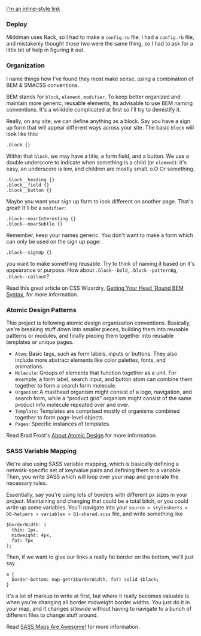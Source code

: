 



[I'm an inline-style link](https://www.google.com)

### Deploy

Middman uses Rack, so I had to make a `config.ru` file. I had a `config.rb` file, and mistakenly thought those two were the same thing, so I had to ask for a little bit of help in figuring it out.

### Organization

I name things how I've found they most make sense, using a combination of BEM & SMACSS conventions.

BEM stands for `block`, `element`, `modifier`. To keep better organized and maintain more generic, reusable elements, its advisable to use BEM naming conventions. It's a wiiiiddle complicated at first so I'll try to demistify it.

Really, on any site, we can define anything as a block. Say you have a sign up form that will appear different ways across your site. The basic `block` will look like this:

```
.block {}
```

Within that `block`, we may have a title, a form field, and a button. We use a double underscore to indicate when something is a child (or `element`): it's easy, an underscore is low, and children are mostly small. o.O Or something.

```
.block__heading {}
.block__field {}
.block__button {}
```

Maybe you want your sign up form to look different on another page. That's great! It'll be a `modifier`:

```
.block--moarInteresting {}
.block--moarSubtle {}
```

Remember, keep your names generic. You don't want to make a form which can only be used on the sign up page:

```
.block--signUp {}
```

you want to make something reusable. Try to think of naming it based on it's appearance or purpose. How about `.block--bold`, `.block--patternBg`, `.block--callout`?

Read this great article on CSS Wizardry, [Getting Your Head 'Round BEM Syntax](http://csswizardry.com/2013/01/mindbemding-getting-your-head-round-bem-syntax/), for more information.

### Atomic Design Patterns

This project is following atomic design organization conventions. Basically, we're breaking stuff down into smaller pieces, building them into reusable patterns or modules, and finally piecing them together into reusable templates or unique pages.

- `Atom`: Basic tags, such as form labels, inputs or buttons. They also include more abstract elements like color palettes, fonts, and animations.
- `Molecule`: Groups of elements that function together as a unit. For example, a form label, search input, and button atom can combine them together to form a search form molecule.
- `Organism`: A masthead organism might consist of a logo, navigation, and search form, while a “product grid” organism might consist of the same product info molecule repeated over and over.
- `Template`: Templates are comprised mostly of organisms combined together to form page-level objects.
- `Pages`: Specific instances of templates.

Read Brad Frost's [About Atomic Design](http://patternlab.io/about.html) for more information.

### SASS Variable Mapping

We're also using SASS variable mapping, which is basically defining a network-specific set of key/value pairs and defining them to a variable. Then, you write SASS which will loop over your map and generate the necessary rules.

Essentially, say you're using lots of borders with different px sizes in your project. Maintaining and changing that could be a total bitch, or you could write up some variables. You'll navigate into your `source > stylesheets > 00-helpers > variables > 01-shared.scss` file, and write something like

```
$borderWidth: (
  thin: 1px,
  midweight: 4px,
  fat: 7px
);
```

Then, if we want to give our links a really fat border on the bottom, we'll just say

```
a {
  border-bottom: map-get($borderWidth, fat) solid $black;
}
```

It's a lot of markup to write at first, but where it really becomes valuable is when you're changing all border midweight border widths. You just do it in your map, and it changes sitewide without having to navigate to a bunch of different files to change stuff around.

Read [SASS Maps Are Awesome!](http://viget.com/extend/sass-maps-are-awesome) for more information.
